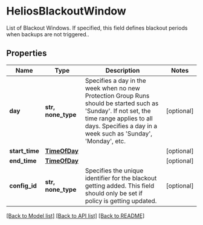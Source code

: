# HeliosBlackoutWindow

List of Blackout Windows. If specified, this field defines blackout periods when backups are not triggered..

## Properties
Name | Type | Description | Notes
------------ | ------------- | ------------- | -------------
**day** | **str, none_type** | Specifies a day in the week when no new Protection Group Runs should be started such as &#39;Sunday&#39;. If not set, the time range applies to all days. Specifies a day in a week such as &#39;Sunday&#39;, &#39;Monday&#39;, etc. | [optional] 
**start_time** | [**TimeOfDay**](TimeOfDay.md) |  | [optional] 
**end_time** | [**TimeOfDay**](TimeOfDay.md) |  | [optional] 
**config_id** | **str, none_type** | Specifies the unique identifier for the blackout getting added. This field should only be set if policy is getting updated. | [optional] 

[[Back to Model list]](../README.md#documentation-for-models) [[Back to API list]](../README.md#documentation-for-api-endpoints) [[Back to README]](../README.md)


